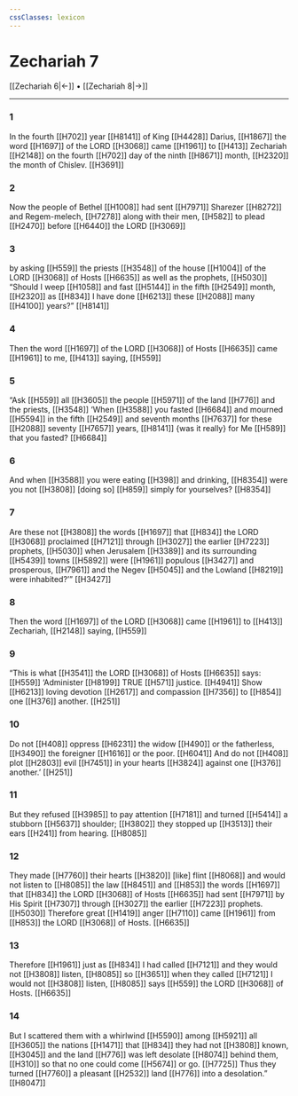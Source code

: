 ```yaml
---
cssClasses: lexicon
---
```


# Zechariah 7

[[Zechariah 6|←]] • [[Zechariah 8|→]]

---

### 1
In the fourth [[H702]] year [[H8141]] of King [[H4428]] Darius, [[H1867]] the word [[H1697]] of the LORD [[H3068]] came [[H1961]] to [[H413]] Zechariah [[H2148]] on the fourth [[H702]] day of the ninth [[H8671]] month, [[H2320]] the month of Chislev. [[H3691]]

### 2
Now the people of Bethel [[H1008]] had sent [[H7971]] Sharezer [[H8272]] and  Regem-melech, [[H7278]] along with their men, [[H582]] to plead [[H2470]] before [[H6440]] the LORD [[H3069]]

### 3
by asking [[H559]] the priests [[H3548]] of the house [[H1004]] of the LORD [[H3068]] of Hosts [[H6635]] as well as the prophets, [[H5030]] “Should I weep [[H1058]] and fast [[H5144]] in the fifth [[H2549]] month, [[H2320]] as [[H834]] I have done [[H6213]] these [[H2088]] many [[H4100]] years?” [[H8141]]

### 4
Then the word [[H1697]] of the LORD [[H3068]] of Hosts [[H6635]] came [[H1961]] to me, [[H413]] saying, [[H559]]

### 5
“Ask [[H559]] all [[H3605]] the people [[H5971]] of the land [[H776]] and the priests, [[H3548]] ‘When [[H3588]] you fasted [[H6684]] and mourned [[H5594]] in the fifth [[H2549]] and seventh months [[H7637]] for these [[H2088]] seventy [[H7657]] years, [[H8141]] {was it really} for Me [[H589]] that you fasted? [[H6684]]

### 6
And when [[H3588]] you were eating [[H398]] and drinking, [[H8354]] were you not [[H3808]] [doing so] [[H859]] simply for yourselves? [[H8354]]

### 7
Are these not [[H3808]] the words [[H1697]] that [[H834]] the LORD [[H3068]] proclaimed [[H7121]] through [[H3027]] the earlier [[H7223]] prophets, [[H5030]] when Jerusalem [[H3389]] and its surrounding [[H5439]] towns [[H5892]] were [[H1961]] populous [[H3427]] and prosperous, [[H7961]] and the Negev [[H5045]] and the Lowland [[H8219]] were inhabited?’” [[H3427]]

### 8
Then the word [[H1697]] of the LORD [[H3068]] came [[H1961]] to [[H413]] Zechariah, [[H2148]] saying, [[H559]]

### 9
“This is what [[H3541]] the LORD [[H3068]] of Hosts [[H6635]] says: [[H559]] ‘Administer [[H8199]] TRUE [[H571]] justice. [[H4941]] Show [[H6213]] loving devotion [[H2617]] and compassion [[H7356]] to [[H854]] one [[H376]] another. [[H251]]

### 10
Do not [[H408]] oppress [[H6231]] the widow [[H490]] or the fatherless, [[H3490]] the foreigner [[H1616]] or the poor. [[H6041]] And do not [[H408]] plot [[H2803]] evil [[H7451]] in your hearts [[H3824]] against one [[H376]] another.’ [[H251]]

### 11
But they refused [[H3985]] to pay attention [[H7181]] and turned [[H5414]] a stubborn [[H5637]] shoulder; [[H3802]] they stopped up [[H3513]] their ears [[H241]] from hearing. [[H8085]]

### 12
They made [[H7760]] their hearts [[H3820]] [like] flint [[H8068]] and would not listen to [[H8085]] the law [[H8451]] and [[H853]] the words [[H1697]] that [[H834]] the LORD [[H3068]] of Hosts [[H6635]] had sent [[H7971]] by His Spirit [[H7307]] through [[H3027]] the earlier [[H7223]] prophets. [[H5030]] Therefore great [[H1419]] anger [[H7110]] came [[H1961]] from [[H853]] the LORD [[H3068]] of Hosts. [[H6635]]

### 13
Therefore [[H1961]] just as [[H834]] I had called [[H7121]] and they would not [[H3808]] listen, [[H8085]] so [[H3651]] when they called [[H7121]] I would not [[H3808]] listen, [[H8085]] says [[H559]] the LORD [[H3068]] of Hosts. [[H6635]]

### 14
But I scattered them with a whirlwind [[H5590]] among [[H5921]] all [[H3605]] the nations [[H1471]] that [[H834]] they had not [[H3808]] known, [[H3045]] and the land [[H776]] was left desolate [[H8074]] behind them, [[H310]] so that no one could come [[H5674]] or go. [[H7725]] Thus they turned [[H7760]] a pleasant [[H2532]] land [[H776]] into a desolation.” [[H8047]]

